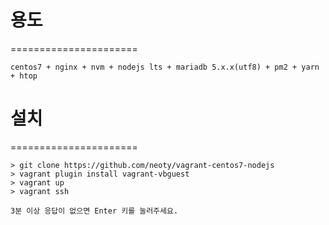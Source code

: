 # 용도
======================
```
centos7 + nginx + nvm + nodejs lts + mariadb 5.x.x(utf8) + pm2 + yarn + htop 
```

# 설치
======================
```
> git clone https://github.com/neoty/vagrant-centos7-nodejs
> vagrant plugin install vagrant-vbguest
> vagrant up
> vagrant ssh
```

```
3분 이상 응답이 없으면 Enter 키를 눌러주세요.
```
